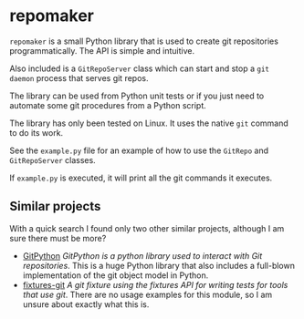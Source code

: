 # repomaker

`repomaker` is a small Python library that is used to create git repositories
programmatically. The API is simple and intuitive.

Also included is a `GitRepoServer` class which can start and stop a
`git daemon` process that serves git repos.

The library can be used from Python unit tests or if you just need to automate
some git procedures from a Python script.

The library has only been tested on Linux. It uses the native `git` command
to do its work.

See the `example.py` file for an example of how to use the `GitRepo` and
`GitRepoServer` classes.

If `example.py` is executed, it will print all the git commands it executes.

## Similar projects

With a quick search I found only two other similar projects, although I am
sure there must be more?

* [GitPython](https://github.com/gitpython-developers/GitPython)
  *GitPython is a python library used to interact with Git repositories*.
  This is a huge Python library that also includes a full-blown implementation
  of the git object model in Python.
* [fixtures-git](https://opendev.org/x/fixtures-git) *A git fixture using the
  fixtures API for writing tests for tools that use git*.
  There are no usage examples for this module, so I am unsure about exactly
  what this is.
